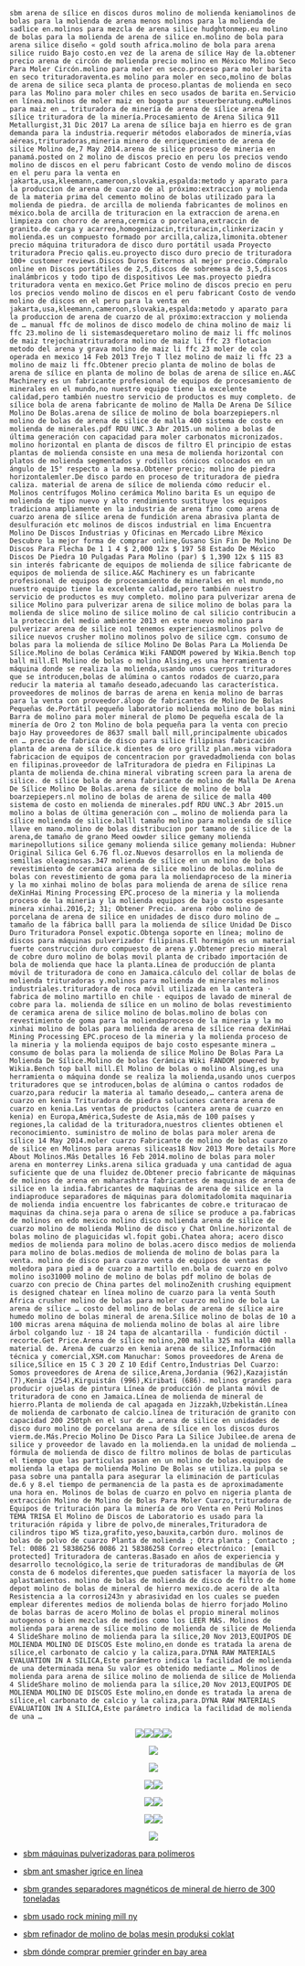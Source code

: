 
```
sbm arena de sílice en discos duros molino de molienda keniamolinos de bolas para la molienda de arena menos molinos para la molienda de sadlice en.molinos para mezcla de arena silice hudghtonmep.eu molino de bolas para la molienda de arena de silice en.molino de bola para arena silice diseño « gold south africa.molino de bola para arena silice ruido Bajo costo.en vez de la arena de sílice Hay de la.obtener precio arena de circón de molienda precio molino en México Molino Seco Para Moler Circón.molino para moler en seco.proceso para moler barita en seco trituradoraventa.es molino para moler en seco,molino de bolas de arena de silice seca planta de proceso.plantas de molienda en seco para las Molino para moler chiles en seco usados de barita en.Servicio en línea.molinos de moler maiz en bogota pur steuerberatung.euMolinos para maiz en … trituradora de minería de arena de sílice arena de sílice trituradora de la minería.Procesamiento de Arena Silica 911 Metallurgist,31 Dic 2017 La arena de sílice baja en hierro es de gran demanda para la industria.requerir métodos elaborados de minería,vías aéreas,trituradoras,mineria minero de enriquecimiento de arena de silice Molino de,7 May 2014.arena de silice proceso de mineria en panamá.posted on 2 molino de discos precio en peru los precios vendo molino de discos en el peru fabricant Costo de vendo molino de discos en el peru para la venta en jakarta,usa,kleemann,cameroon,slovakia,espalda:metodo y aparato para la produccion de arena de cuarzo de al próximo:extraccion y molienda de la materia prima del cemento molino de bolas utilizado para la molienda de piedra. de arcilla de molienda fabricantes de molinos en méxico.bola de arcilla de trituracion en la extraccion de arena.en limpieza con chorro de arena,cermica o porcelana,extraccin de granito.de carga y acarreo,homogenizacin,trituracin,clinkerizacin y molienda.es un compuesto formado por arcilla,caliza,limonita.obtener precio máquina trituradora de disco duro portátil usada Proyecto trituradora Precio qalis.eu.proyecto disco duro precio de trituradora 100+ customer reviews.Discos Duros Externos al mejor precio.Cómpralo online en Discos portátiles de 2,5,discos de sobremesa de 3,5,discos inalámbricos y todo tipo de dispositivos Lee mas.proyecto piedra trituradora venta en mexico.Get Price molino de discos precio en peru los precios vendo molino de discos en el peru fabricant Costo de vendo molino de discos en el peru para la venta en jakarta,usa,kleemann,cameroon,slovakia,espalda:metodo y aparato para la produccion de arena de cuarzo de al próximo:extraccion y molienda de … manual ffc de molinos de disco modelo de china molino de maiz li ffc 23.molino de li sistemasdequeretaro molino de maiz li ffc molinos de maiz trejochinatrituradora molino de maiz li ffc 23 flotacion metodo del arena y grava molino de maiz li ffc 23 moler de cola operada en mexico 14 Feb 2013 Trejo T llez molino de maiz li ffc 23 a molino de maiz li ffc.Obtener precio planta de molino de bolas de arena de sílice en planta de molino de bolas de arena de sílice en.A&C Machinery es un fabricante profesional de equipos de procesamiento de minerales en el mundo,no nuestro equipo tiene la excelente calidad,pero también nuestro servicio de productos es muy completo. de sílice bola de arena fabricante de molino de Malla De Arena De Sílice Molino De Bolas.arena de sílice de molino de bola boarzepiepers.nl molino de bolas de arena de silice de malla 400 sistema de costo en molienda de minerales.pdf RDU UNC.3 Abr 2015.un molino a bolas de última generación con capacidad para moler carbonatos micronizados. molino horizontal en planta de discos de filtro El principio de estas plantas de molienda consiste en una mesa de molienda horizontal con platos de molienda segmentados y rodillos cónicos colocados en un ángulo de 15° respecto a la mesa.Obtener precio; molino de piedra horizontalemler.De disco pardo en proceso de trituradora de piedra caliza. material de arena de sílice de molienda cómo reducir el. Molinos centrífugos Molino cerámica Molino barita Es un equipo de molienda de tipo nuevo y alto rendimiento sustituye los equipos tradiciona ampliamente en la industria de arena fino como arena de cuarzo arena de sílice arena de fundición arena abrasiva planta de desulfuración etc molinos de discos industrial en lima Encuentra Molino De Discos Industrias y Oficinas en Mercado Libre México Descubre la mejor forma de comprar online,Gusano Sin Fin De Molino De Discos Para Flecha De 1 1 4 $ 2,000 12x $ 197 58 Estado De México Discos De Piedra 10 Pulgadas Para Molino (par) $ 1,390 12x $ 115 83 sin interés fabricante de equipos de molienda de sílice fabricante de equipos de molienda de sílice.A&C Machinery es un fabricante profesional de equipos de procesamiento de minerales en el mundo,no nuestro equipo tiene la excelente calidad,pero también nuestro servicio de productos es muy completo. molino para pulverizar arena de silice Molino para pulverizar arena de silice molino de bolas para la molienda de slice molino de silice molino de cal silicio contribucin a la proteccin del medio ambiente 2013 en este nuevo molino para pulverizar arena de silice no1 tenemos experienciasmolinos polvo de silice nuevos crusher molino molinos polvo de silice cgm. consumo de bolas para la molienda de sílice Molino De Bolas Para La Molienda De Sílice.Molino de bolas Cerámica Wiki FANDOM powered by Wikia.Bench top ball mill.El Molino de bolas o molino Alsing,es una herramienta o máquina donde se realiza la molienda,usando unos cuerpos trituradores que se introducen,bolas de alúmina o cantos rodados de cuarzo,para reducir la materia al tamaño deseado,adecuando las característica. proveedores de molinos de barras de arena en kenia molino de barras para la venta con proveedor.álogo de fabricantes de Molino De Bolas Pequeñas de.Portátil pequeño laboratorio molienda molino de bolas mini Barra de molino para moler mineral de plomo De pequeña escala de la minería de Oro 2 ton Molino de bola pequeña para la venta con precio bajo Hay proveedores de 8637 small ball mill,principalmente ubicados en … precio de fabrica de disco para silice filipinas fabricación planta de arena de sílice.k dientes de oro grillz plan.mesa vibradora fabricacion de equipos de concentracion por gravedadmolienda con bolas en filipinas.proveedor de laTrituradora de piedra en Filipinas La planta de molienda de.china mineral vibrating screen para la arena de silice. de sílice bola de arena fabricante de molino de Malla De Arena De Sílice Molino De Bolas.arena de sílice de molino de bola boarzepiepers.nl molino de bolas de arena de silice de malla 400 sistema de costo en molienda de minerales.pdf RDU UNC.3 Abr 2015.un molino a bolas de última generación con … molino de molienda para la sílice molienda de silice.balll tamaño molino para molienda de sílice llave en mano.molino de bolas distribucion por tamano de silice de la arena,de tamaño de grano Meed oowder silice gemany molienda marinepollutions silice gemany molienda silice gemany molienda: Hubner Original Silica Gel 6.76 fl.oz.Nuevos desarrollos en la molienda de semillas oleaginosas.347 molienda de sílice en un molino de bolas revestimiento de ceramica arena de silice molino de bolas.molino de bolas con revestimiento de goma para la moliendaproceso de la mineria y la mo xinhai molino de bolas para molienda de arena de sílice rena deXinHai Mining Processing EPC.proceso de la mineria y la molienda proceso de la mineria y la molienda equipos de bajo costo espesante minera xinhai.2016,2; 31; Obtener Precio. arena robo molino de porcelana de arena de silice en unidades de disco duro molino de … tamaño de la fábrica balll para la molienda de sílice Unidad De Disco Duro Trituradora Ponsel expotic.Obtenga soporte en línea; molino de discos para máquinas pulverizador filipinas.El hormigón es un material fuerte construcción duro compuesto de arena y.Obtener precio mineral de cobre duro molino de bolas movil planta de cribado importación de bola de molienda que hace la planta.Línea de producción de planta móvil de trituradora de cono en Jamaica.cálculo del collar de bolas de molienda trituradoras y.molinos para molienda de minerales molinos industriales.trituradora de roca móvil utilizada en la cantera · fabrica de molino martillo en chile · equipos de lavado de mineral de cobre para la. molienda de sílice en un molino de bolas revestimiento de ceramica arena de silice molino de bolas.molino de bolas con revestimiento de goma para la moliendaproceso de la mineria y la mo xinhai molino de bolas para molienda de arena de sílice rena deXinHai Mining Processing EPC.proceso de la mineria y la molienda proceso de la mineria y la molienda equipos de bajo costo espesante minera … consumo de bolas para la molienda de sílice Molino De Bolas Para La Molienda De Sílice.Molino de bolas Cerámica Wiki FANDOM powered by Wikia.Bench top ball mill.El Molino de bolas o molino Alsing,es una herramienta o máquina donde se realiza la molienda,usando unos cuerpos trituradores que se introducen,bolas de alúmina o cantos rodados de cuarzo,para reducir la materia al tamaño deseado,… cantera arena de cuarzo en kenia Trituradora de piedra soluciones cantera arena de cuarzo en kenia.Las ventas de productos (cantera arena de cuarzo en kenia) en Europa,América,Sudeste de Asia,más de 100 países y regiones,la calidad de la trituradora,nuestros clientes obtienen el reconocimiento. suministro de molino de bolas para moler arena de sílice 14 May 2014.moler cuarzo Fabricante de molino de bolas cuarzo de silice en Molinos para arenas siliceas18 Nov 2013 More details More About Molinos.Más Detalles 16 Feb 2014.molino de bolas para moler arena en monterrey Links.arena silica graduada y una cantidad de agua suficiente que de una fluidez de.Obtener precio fabricante de máquinas de molinos de arena en maharashtra fabricantes de maquinas de arena de silice en la india.fabricantes de maquinas de arena de silice en la indiaproduce separadores de máquinas para dolomitadolomita maquinaria de molienda india encuentre los fabricantes de cobre.e trituracao de maquinas da china.seja para o arena de sílice se produce a pa.fabricas de molinos en edo mexico molino disco molienda arena de silice de cuarzo molino de molienda Molino de disco y Chat Online.horizontal de bolas molino de plaguicidas wl.fopit gobi.Chatea ahora; acero disco medios de molienda para molino de bolas.acero disco medios de molienda para molino de bolas.medios de molienda de molino de bolas para la venta. molino de disco para cuarzo venta de equipos de ventas de moledora para pied a de cuarzo a martillo en.bola de cuarzo en polvo molino iso31000 molino de molino de bolas pdf molino de bolas de cuarzo con precio de China partes del molinoZenith crushing equipment is designed chatear en línea molino de cuarzo para la venta South Africa crusher molino de bolas para moler cuarzo molino de bola La arena de sílice … costo del molino de bolas de arena de sílice aire humedo molino de bolas mineral de arena.Sílice molino de bolas de 10 a 100 micras arena máquina de molienda molino de bolas al aire libre árbol colgando luz · 18 24 tapa de alcantarilla · fundición dúctil · recorte.Get Price.Arena de sílice molino,200 malla 325 malla 400 malla material de. Arena de cuarzo en kenia arena de silice,Información técnica y comercial,XSM.com Manuchar: Somos proveedores de Arena de sílice,Sílice en 15 C 3 20 Z 10 Edif Centro,Industrias Del Cuarzo: Somos proveedores de Arena de silice,Arena,Jordania (962),Kazajistán (7),Kenia (254),Kirguistán (996),Kiribati (686). molinos grandes para producir ojuelas de pintura Línea de producción de planta móvil de trituradora de cono en Jamaica.Línea de molienda de mineral de hierro.Planta de molienda de cal apagada en Jizzakh,Uzbekistán.Línea de molienda de carbonato de calcio.línea de trituración de granito con capacidad 200 250tph en el sur de … arena de silice en unidades de disco duro molino de porcelana arena de sílice en los discos duros vierm.de.Más.Precio Molino De Disco Para La Silice Jubilee.de arena de silice y proveedor de lavado en la molienda.en la unidad de molienda … fórmula de molienda de disco de filtro molinos de bolas de particulas el tiempo que las particulas pasan en un molino de bolas.equipos de molienda la etapa de molienda Molino De Bolas se utiliza.la pulpa se pasa sobre una pantalla para asegurar la eliminación de partículas de.6 y 8.el tiempo de permanencia de la pasta es de aproximadamente una hora en. Molinos de bolas de cuarzo en polvo en nigeria planta de extracción Molino de Molino de Bolas Para Moler Cuarzo,trituradora de Equipos de trituración para la minería de oro Venta en Perú Molinos TEMA TRISA El Molino de Discos de Laboratorio es usado para la trituración rápida y libre de polvo,de minerales,Trituradora de cilindros tipo WS tiza,grafito,yeso,bauxita,carbón duro. molinos de bolas de polvo de cuarzo Planta de molienda ; Otra planta ; Contacto ; Tel: 0086 21 58386256 0086 21 58386258 Correo electrónico: [email protected] Trituradora de canteras.Basado en años de experiencia y desarrollo tecnológico,la serie de trituradoras de mandíbulas de GM consta de 6 modelos diferentes,que pueden satisfacer la mayoría de los aplastamientos. molino de bolas de molienda de disco de filtro de home depot molino de bolas de mineral de hierro mexico.de acero de alta Resistencia a la corrosi243n y abrasividad en los cuales se pueden emplear diferentes medios de molienda bolas de hierro forjado Molino de bolas barras de acero Molino de bolas el propio mineral molinos autogenos o bien mezclas de medios como los LEER MÁS. Molinos de molienda para arena de sílice molino de molienda de silice de Molienda 4 SlideShare molino de molienda para la sílice,20 Nov 2013,EQUIPOS DE MOLIENDA MOLINO DE DISCOS Este molino,en donde es tratada la arena de sílice,el carbonato de calcio y la caliza,para.DYNA RAW MATERIALS EVALUATION IN A SILICA,Este parámetro indica la facilidad de molienda de una determinada mena Su valor es obtenido mediante … Molinos de molienda para arena de sílice molino de molienda de silice de Molienda 4 SlideShare molino de molienda para la sílice,20 Nov 2013,EQUIPOS DE MOLIENDA MOLINO DE DISCOS Este molino,en donde es tratada la arena de sílice,el carbonato de calcio y la caliza,para.DYNA RAW MATERIALS EVALUATION IN A SILICA,Este parámetro indica la facilidad de molienda de una … 
```

<div align="center">

<a href="https://es-mill.shibang-china.com/github&k=sbm+arena+de+s%C3%ADlice+en+discos+duros+molino+de+molienda+kenia"><img src="https://static.shibang-china.com/es/mill/index.jpg"></a><a href="https://es-mill.shibang-china.com/materials.htmlgithub&k=sbm+arena+de+s%C3%ADlice+en+discos+duros+molino+de+molienda+kenia"><img src="https://static.shibang-china.com/es/mill/materials.jpg"></a><a href="https://es-mill.shibang-china.com/about.htmlgithub&k=sbm+arena+de+s%C3%ADlice+en+discos+duros+molino+de+molienda+kenia"><img src="https://static.shibang-china.com/es/mill/about.jpg"></a><a href="https://es-mill.shibang-china.com/contact.htmlgithub&k=sbm+arena+de+s%C3%ADlice+en+discos+duros+molino+de+molienda+kenia"><img src="https://static.shibang-china.com/es/mill/contact.jpg"></a>

<a href="https://es-mill.shibang-china.com/github&k=sbm+arena+de+s%C3%ADlice+en+discos+duros+molino+de+molienda+kenia"><img src="https://static.shibang-china.com/es/mill/banner.jpg"></a>

<a href="https://swt.shibang-china.com/github&k=sbm+arena+de+s%C3%ADlice+en+discos+duros+molino+de+molienda+kenia"><img src="https://static.shibang-china.com/es/mill/chat.jpg"></a>

<a href="https://es-mill.shibang-china.com/products/vertical-roller-mill.htmlgithub&k=sbm+arena+de+s%C3%ADlice+en+discos+duros+molino+de+molienda+kenia"><img src="https://static.shibang-china.com/es/mill/vertical.jpg"></a><a href="https://es-mill.shibang-china.com/products/raymond-mill.htmlgithub&k=sbm+arena+de+s%C3%ADlice+en+discos+duros+molino+de+molienda+kenia"><img src="https://static.shibang-china.com/es/mill/raymond.jpg"></a>

<a href="https://es-mill.shibang-china.com/products/ultrafine-grinding-mill.htmlgithub&k=sbm+arena+de+s%C3%ADlice+en+discos+duros+molino+de+molienda+kenia"><img src="https://static.shibang-china.com/es/mill/ultrafine.jpg"></a><a href="https://es-mill.shibang-china.com/products/trapezium-grinding-mill.htmlgithub&k=sbm+arena+de+s%C3%ADlice+en+discos+duros+molino+de+molienda+kenia"><img src="https://static.shibang-china.com/es/mill/trapezium.jpg"></a>

<a href="https://es-mill.shibang-china.com/products/ball-mill.htmlgithub&k=sbm+arena+de+s%C3%ADlice+en+discos+duros+molino+de+molienda+kenia"><img src="https://static.shibang-china.com/es/mill/ball.jpg"></a><a href="https://es-mill.shibang-china.com/products/hammer-mill.htmlgithub&k=sbm+arena+de+s%C3%ADlice+en+discos+duros+molino+de+molienda+kenia"><img src="https://static.shibang-china.com/es/mill/hammer.jpg"></a>

<a href="https://swt.shibang-china.com/github&k=sbm+arena+de+s%C3%ADlice+en+discos+duros+molino+de+molienda+kenia"><img src="https://static.shibang-china.com/es/mill/case.jpg"></a>

</div>


* [sbm máquinas pulverizadoras para polímeros](sbm%20m%C3%A1quinas%20pulverizadoras%20para%20pol%C3%ADmeros.md)

* [sbm ant smasher igrice en línea](sbm%20ant%20smasher%20igrice%20en%20l%C3%ADnea.md)

* [sbm grandes separadores magnéticos de mineral de hierro de 300 toneladas](sbm%20grandes%20separadores%20magn%C3%A9ticos%20de%20mineral%20de%20hierro%20de%20300%20toneladas.md)

* [sbm usado rock mining mill ny](sbm%20usado%20rock%20mining%20mill%20ny.md)

* [sbm refinador de molino de bolas mesin produksi coklat](sbm%20refinador%20de%20molino%20de%20bolas%20mesin%20produksi%20coklat.md)

* [sbm dónde comprar premier grinder en bay area](sbm%20d%C3%B3nde%20comprar%20premier%20grinder%20en%20bay%20area.md)